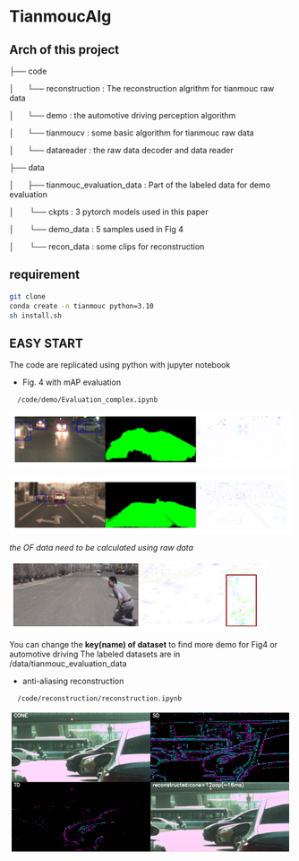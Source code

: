 # TianmoucAlg

## Arch of this project

├── code

│      └── reconstruction : The reconstruction algrithm for tianmouc raw data

│      └── demo       : the automotive driving perception algorithm

│      └── tianmoucv  : some basic algorithm for tianmouc raw data

│      └── datareader : the raw data decoder and data reader


├── data

│      ├── tianmouc_evaluation_data : Part of the labeled data for demo evaluation

│          └── ckpts  : 3 pytorch models used in this paper
  
│          └── demo_data : 5 samples used in Fig 4

│          └── recon_data : some clips for reconstruction


## requirement

```bash
git clone  
conda create -n tianmouc python=3.10
sh install.sh
```

## EASY START

The code are replicated using python with jupyter notebook

- Fig. 4 with mAP evaluation
```
  /code/demo/Evaluation_complex.ipynb
```
  ![fig4e](./resources/Evaluation_complex.png)
  
  ![fig4e](./resources/Evaluation_flash.png)
  
  *the OF data need to be calculated using raw data*
  
  ![fig4e](./resources/Evaluation_OF.png)
  
You can change the  **key(name) of dataset** to find more demo for Fig4 or automotive driving 
The labeled datasets are in /data/tianmouc_evaluation_data
  
- anti-aliasing reconstruction
```
  /code/reconstruction/reconstruction.ipynb
```
  ![fig4e](./resources/Reconstruction.png)
  


